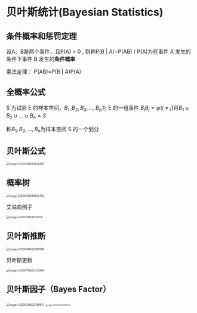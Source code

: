 # 贝叶斯统计(Bayesian Statistics)

## 条件概率和惩罚定理

设A、B是两个事件，且P(A) > 0 , 则称P(B | A)=P(AB) / P(A)为在事件 A 发生的条件下事件 B 发生的**条件概率**

乘法定理： P(AB)=P(B | A)P(A)

## 全概率公式

S 为试验 E 的样本空间，$B_1, B_2, B_3,…,B_n$为 E 的一组事件 $B_iB_j = φ(i ≠ j)$且$B_1 \cup B_2 \cup … \cup B_n = S$

称$B_1,B_2,…,B_n$为样本空间 S 的一个划分



## 贝叶斯公式

<img src="/Users/terry/Library/Application%20Support/typora-user-images/image-20200416213822819.png" alt="image-20200416213822819" style="zoom:50%;" />



## 概率树

<img src="http://img.elixir-zh.cn/uPic/image-20200416214652782.png" alt="image-20200416214652782" style="zoom:50%;" />



艾滋病例子

<img src="http://img.elixir-zh.cn/uPic/image-20200416215337151.png" alt="image-20200416215337151" style="zoom:50%;" />

## 贝叶斯推断

<img src="http://img.elixir-zh.cn/uPic/image-20200416220016199.png" alt="image-20200416220016199" style="zoom:50%;" />



贝叶斯更新

<img src="http://img.elixir-zh.cn/uPic/image-20200416220420661.png" alt="image-20200416220420661" style="zoom:50%;" />

## 贝叶斯因子（Bayes Factor）

<img src="http://img.elixir-zh.cn/uPic/image-20200416223146841.png" alt="image-20200416223146841" style="zoom:50%;" />

<img src="http://img.elixir-zh.cn/uPic/image-20200416223750405.png" alt="image-20200416223750405" style="zoom:33%;" />

